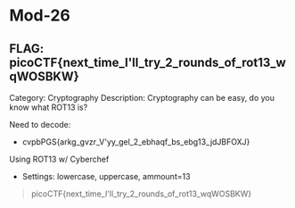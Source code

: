 # Mod-26

## FLAG: picoCTF{next_time_I'll_try_2_rounds_of_rot13_wqWOSBKW}

Category: Cryptography
Description: Cryptography can be easy, do you know what ROT13 is?

Need to decode:

- cvpbPGS{arkg_gvzr_V'yy_gel_2_ebhaqf_bs_ebg13_jdJBFOXJ}

Using ROT13 w/ Cyberchef

- Settings: lowercase, uppercase, ammount=13

> picoCTF{next_time_I'll_try_2_rounds_of_rot13_wqWOSBKW}
